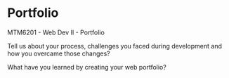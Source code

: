 # Portfolio
MTM6201 - Web Dev II - Portfolio


Tell us about your process, challenges you faced during development and how you overcame those changes? 


What have you learned by creating your web portfolio?